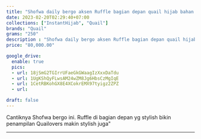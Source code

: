 ```yaml
---
title: "Shofwa daily bergo aksen Ruffle bagian depan quail hijab bahan Jersey"
date: 2023-02-20T02:29:40+07:00
collections: ["InstantHijab", "Quail"]
brands: "Quail"
grams: "250"
description : "Shofwa daily bergo aksen Ruffle bagian depan quail hijab bahan Jersey"
price: "80,000.00"

google_drive:
  enable: true
  pics:
  - url: 18jSmG2TGIrrUFaeGkGWaagIzXxxDaTdu
  - url: 1UgKShQyFLwsAM24wZM8Jg6HbsCzMgIqE
  - url: 1CetRBKohGX8E4XCokrEMX97tyigz2ZPZ
  - url: 

draft: false
---
```


Cantiknya Shofwa bergo ini. Ruffle di bagian depan yg stylish bikin penampilan Quailovers makin stylish juga"

----------      
  
